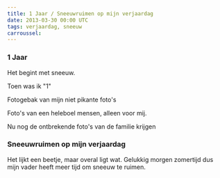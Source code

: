 ```yaml
---
title: 1 Jaar / Sneeuwruimen op mijn verjaardag
date: 2013-03-30 00:00 UTC
tags: verjaardag, sneeuw
carroussel:
---
```

### 1 Jaar

Het begint met sneeuw.

Toen was ik "1"

Fotogebak van mijn niet pikante foto's

Foto's van een heleboel mensen, alleen voor mij. 

Nu nog de ontbrekende foto's van de familie krijgen

### Sneeuwruimen op mijn verjaardag

Het lijkt een beetje, maar overal ligt wat. Gelukkig morgen zomertijd dus mijn vader heeft meer tijd om sneeuw te ruimen.